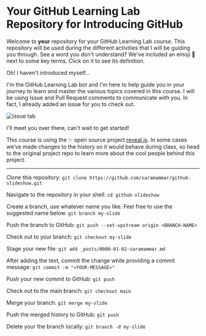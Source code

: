 # Your GitHub Learning Lab Repository for Introducing GitHub

Welcome to **your** repository for your GitHub Learning Lab course. This repository will be used during the different activities that I will be guiding you through. See a word you don't understand? We've included an emoji 📖 next to some key terms. Click on it to see its definition.

Oh! I haven't introduced myself...

I'm the GitHub Learning Lab bot and I'm here to help guide you in your journey to learn and master the various topics covered in this course. I will be using Issue and Pull Request comments to communicate with you. In fact, I already added an issue for you to check out.

![issue tab](https://lab.github.com/public/images/issue_tab.png)

I'll meet you over there, can't wait to get started!

This course is using the :sparkles: open source project [reveal.js](https://github.com/hakimel/reveal.js/). In some cases we’ve made changes to the history so it would behave during class, so head to the original project repo to learn more about the cool people behind this project.

-------------------------------

Clone this repository:
` git clone https://github.com/saramammar/github-slideshow.git `

Navigate to the repository in your shell:
` cd github-slideshow `

Create a branch, use whatever name you like. Feel free to use the suggested name below.
` git branch my-slide `

Push the branch to GitHub:
` git push --set-upstream origin <BRANCH-NAME> `

Check out to your branch:
` git checkout my-slide `

Stage your new file:
` git add _posts/0000-01-02-saramammar.md `

After adding the text, commit the change while providing a commit message:
` git commit -m "<YOUR-MESSAGE>" `

Push your new commit to GitHub:
` git push `

Check out to the main branch:
` git checkout main `

Merge your branch:
` git merge my-slide `

Push the merged history to GitHub:
` git push `

Delete your the branch locally:
` git branch -d my-slide `
